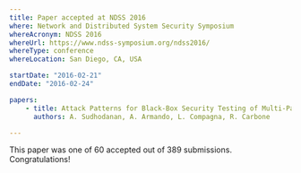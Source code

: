 ```yaml
---
title: Paper accepted at NDSS 2016
where: Network and Distributed System Security Symposium
whereAcronym: NDSS 2016
whereUrl: https://www.ndss-symposium.org/ndss2016/
whereType: conference
whereLocation: San Diego, CA, USA

startDate: "2016-02-21"
endDate: "2016-02-24"

papers:
    - title: Attack Patterns for Black-Box Security Testing of Multi-Party Web Applications
      authors: A. Sudhodanan, A. Armando, L. Compagna, R. Carbone

---
```


This paper was one of 60 accepted out of 389 submissions. Congratulations!